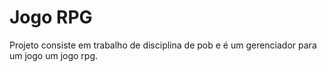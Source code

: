 # Jogo RPG
Projeto consiste em trabalho de disciplina de pob e é um gerenciador para um jogo um jogo rpg.

